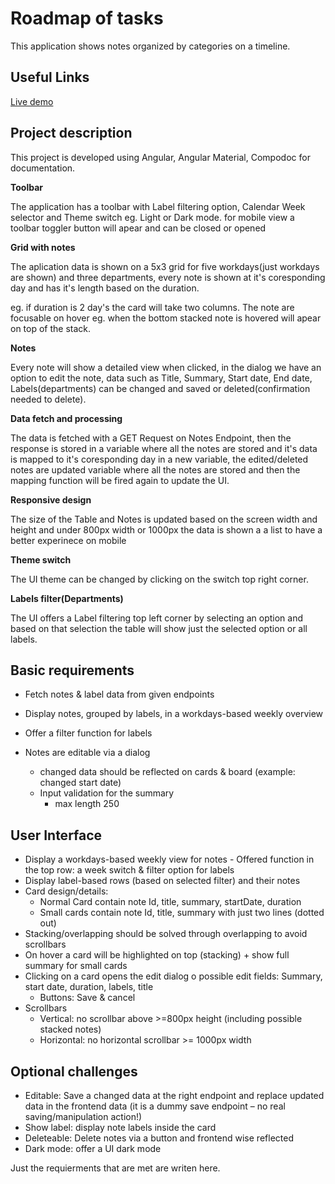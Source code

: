 # Roadmap of tasks

This application shows notes organized by categories on a timeline.

## Useful Links

[Live demo](https://lucian-cristian-toma.developerakademie.com/roadmap-v3)


## Project description

This project is developed using Angular, Angular Material, Compodoc for documentation.

**Toolbar**

The application has a toolbar with Label filtering option, Calendar Week selector and Theme switch eg. Light or Dark mode. for mobile view a toolbar toggler button will apear and can be closed or opened

**Grid with notes**

The aplication data is shown on a 5x3 grid for five workdays(just workdays are shown) and three departments, every note is shown at it's coresponding day and has it's length based on the duration.

eg. if duration is 2 day's the card will take two columns. The note are focusable on hover eg. when the bottom stacked note is hovered will apear on top of the stack.

**Notes**

Every note will show a detailed view when clicked, in the dialog we have an option to edit the note, data such as Title, Summary, Start date, End date, Labels(departments) can be changed and saved or deleted(confirmation needed to delete).

**Data fetch and processing**

The data is fetched with a GET Request on Notes Endpoint, then the response is stored in a variable where all the notes are stored and it's data is mapped to it's coresponding day in a new variable, the edited/deleted notes are updated variable where all the notes are stored and then the mapping function will be fired again to update the UI.

**Responsive design**

The size of the Table and Notes is updated based on the screen width and height and under 800px width or 1000px the data is shown a a list to have a better experinece on mobile

**Theme switch**

The UI theme can be changed by clicking on the switch top right corner.

**Labels filter(Departments)**

The UI offers a Label filtering top left corner by selecting an option and based on that selection the table will show just the selected option or all labels.

## Basic requirements

- Fetch notes & label data from given endpoints
- Display notes, grouped by labels, in a workdays-based weekly overview
- Offer a filter function for labels
- Notes are editable via a dialog

  - changed data should be reflected on cards & board (example: changed start date)
  - Input validation for the summary
    - max length 250

## User Interface

- Display a workdays-based weekly view for notes - Offered function in the top row: a week switch & filter option for labels
- Display label-based rows (based on selected filter) and their notes
- Card design/details:
  - Normal Card contain note Id, title, summary, startDate, duration
  - Small cards contain note Id, title, summary with just two lines (dotted out)
- Stacking/overlapping should be solved through overlapping to avoid scrollbars
- On hover a card will be highlighted on top (stacking) + show full summary for small cards
- Clicking on a card opens the edit dialog o possible edit fields: Summary, start date, duration, labels, title
  - Buttons: Save & cancel
- Scrollbars
  - Vertical: no scrollbar above >=800px height (including possible stacked notes)
  - Horizontal: no horizontal scrollbar >= 1000px width

## Optional challenges

- Editable: Save a changed data at the right endpoint and replace updated data in the frontend data (it is a dummy save endpoint – no real saving/manipulation action!)
- Show label: display note labels inside the card
- Deleteable: Delete notes via a button and frontend wise reflected
- Dark mode: offer a UI dark mode

Just the requierments that are met are writen here.
